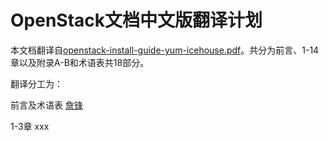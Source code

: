 # OpenStack文档中文版翻译计划  #

本文档翻译自[openstack-install-guide-yum-icehouse.pdf](http://docs.openstack.org/icehouse/install-guide/install/yum/openstack-install-guide-yum-icehouse.pdf)。共分为前言、1-14章以及附录A-B和术语表共18部分。

翻译分工为：

前言及术语表	[詹锋](mailto:zfatgx@qq.com)

1-3章		xxx

